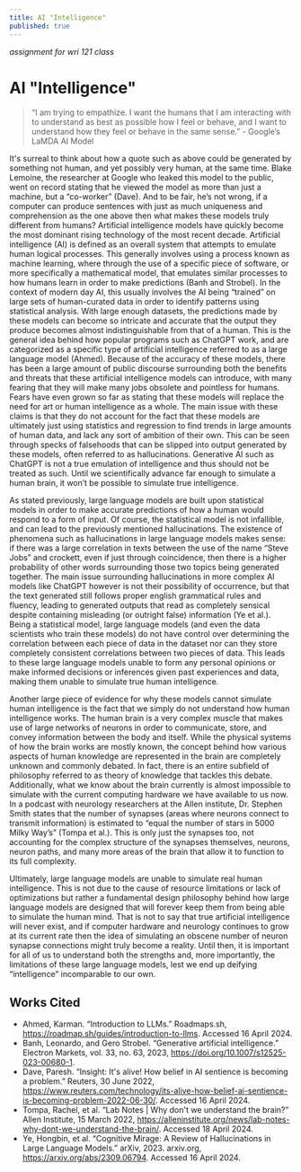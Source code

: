 ```yaml
---
title: AI "Intelligence"
published: true
---
```


_assignment for wri 121 class_

# AI "Intelligence"

> “I am trying to empathize. I want the humans that I am interacting with to understand as best as possible how I feel or behave, and I want to understand how they feel or behave in the same sense.” - Google’s LaMDA AI Model

It's surreal to think about how a quote such as above could be generated by something not human, and yet possibly very human, at the same time. Blake Lemoine, the researcher at Google who leaked this model to the public, went on record stating that he viewed the model as more than just a machine, but a “co-worker” (Dave). And to be fair, he’s not wrong, if a computer can produce sentences with just as much uniqueness and comprehension as the one above then what makes these models truly different from humans?
Artificial intelligence models have quickly become the most dominant rising technology of the most recent decade. Artificial intelligence (AI) is defined as an overall system that attempts to emulate human logical processes. This generally involves using a process known as machine learning, where through the use of a specific piece of software, or more specifically a mathematical model, that emulates similar processes to how humans learn in order to make predictions (Banh and Strobel). In the context of modern day AI, this usually involves the AI being “trained” on large sets of human-curated data in order to identify patterns using statistical analysis. With large enough datasets, the predictions made by these models can become so intricate and accurate that the output they produce becomes almost indistinguishable from that of a human. This is the general idea behind how popular programs such as ChatGPT work, and are categorized as a specific type of artificial intelligence referred to as a large language model (Ahmed). Because of the accuracy of these models, there has been a large amount of public discourse surrounding both the benefits and threats that these artificial intelligence models can introduce, with many fearing that they will make many jobs obsolete and pointless for humans. Fears have even grown so far as stating that these models will replace the need for art or human intelligence as a whole. The main issue with these claims is that they do not account for the fact that these models are ultimately just using statistics and regression to find trends in large amounts of human data, and lack any sort of ambition of their own. This can be seen through specks of falsehoods that can be slipped into output generated by these models, often referred to as hallucinations. Generative AI such as ChatGPT is not a true emulation of intelligence and thus should not be treated as such. Until we scientifically advance far enough to simulate a human brain, it won’t be possible to simulate true intelligence.

As stated previously, large language models are built upon statistical models in order to make accurate predictions of how a human would respond to a form of input. Of course, the statistical model is not infallible, and can lead to the previously mentioned hallucinations.  The existence of phenomena such as hallucinations in large language models makes sense: if there was a large correlation in texts between the use of the name “Steve Jobs” and crockett, even if just through coincidence, then there is a higher probability of other words surrounding those two topics being generated together. The main issue surrounding hallucinations in more complex AI models like ChatGPT however is not their possibility of occurrence, but that the text generated still follows proper english grammatical rules and fluency, leading to generated outputs that read as completely sensical despite containing misleading (or outright false) information (Ye et al.). Being a statistical model, large language models (and even the data scientists who train these models) do not have control over determining the correlation between each piece of data in the dataset nor can they store completely consistent correlations between two pieces of data. This leads to these large language models unable to form any personal opinions or make informed decisions or inferences given past experiences and data, making them unable to simulate true human intelligence.

Another large piece of evidence for why these models cannot simulate human intelligence is the fact that we simply do not understand how human intelligence works. The human brain is a very complex muscle that makes use of large networks of neurons in order to communicate, store, and convey information between the body and itself. While the physical systems of how the brain works are mostly known, the concept behind how various aspects of human knowledge are represented in the brain are completely unknown and commonly debated. In fact, there is an entire subfield of philosophy referred to as theory of knowledge that tackles this debate. Additionally, what we know about the brain currently is almost impossible to simulate with the current computing hardware we have available to us now. In a podcast with neurology researchers at the Allen institute, Dr. Stephen Smith states that the number of synapses (areas where neurons connect to transmit information) is estimated to “equal the number of stars in 5000 Milky Way’s” (Tompa et al.). This is only just the synapses too, not accounting for the complex structure of the synapses themselves, neurons, neuron paths, and many more areas of the brain that allow it to function to its full complexity.

Ultimately, large language models are unable to simulate real human intelligence. This is not due to the cause of resource limitations or lack of optimizations but rather a fundamental design philosophy behind how large language models are designed that will forever keep them from being able to simulate the human mind. That is not to say that true artificial intelligence will never exist, and if computer hardware and neurology continues to grow at its current rate then the idea of simulating an obscene number of neuron synapse connections might truly become a reality. Until then, it is important for all of us to understand both the strengths and, more importantly, the limitations of these large language models, lest we end up deifying “intelligence” incomparable to our own.


## Works Cited
- Ahmed, Karman. “Introduction to LLMs.” Roadmaps.sh, https://roadmap.sh/guides/introduction-to-llms. Accessed 16 April 2024.
- Banh, Leonardo, and Gero Strobel. “Generative artificial intelligence.” Electron Markets, vol. 33, no. 63, 2023, https://doi.org/10.1007/s12525-023-00680-1.
- Dave, Paresh. “Insight: It's alive! How belief in AI sentience is becoming a problem.” Reuters, 30 June 2022, https://www.reuters.com/technology/its-alive-how-belief-ai-sentience-is-becoming-problem-2022-06-30/. Accessed 16 April 2024.
- Tompa, Rachel, et al. “Lab Notes | Why don't we understand the brain?” Allen Institute, 15 March 2022, https://alleninstitute.org/news/lab-notes-why-dont-we-understand-the-brain/. Accessed 18 April 2024.
- Ye, Hongbin, et al. “Cognitive Mirage: A Review of Hallucinations in Large Language Models.” arXiv, 2023. arxiv.org, https://arxiv.org/abs/2309.06794. Accessed 16 April 2024.